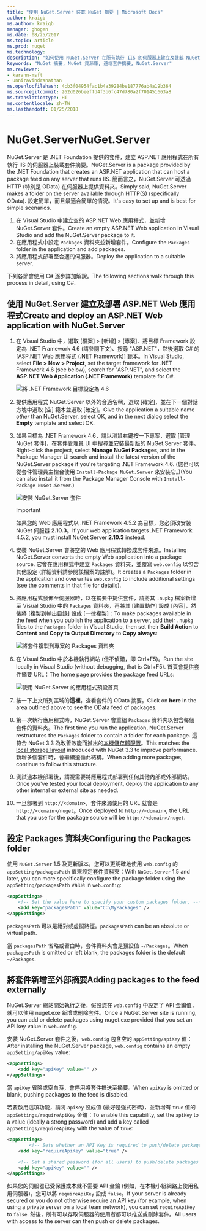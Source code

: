 ```yaml
---
title: "使用 NuGet.Server 裝載 NuGet 摘要 | Microsoft Docs"
author: kraigb
ms.author: kraigb
manager: ghogen
ms.date: 08/25/2017
ms.topic: article
ms.prod: nuget
ms.technology: 
description: "如何使用 NuGet.Server 在所有執行 IIS 的伺服器上建立及裝載 NuGet 套件摘要，透過 HTTP 和 OData 提供套件。"
keywords: "NuGet 摘要, NuGet 資源庫, 遠端套件摘要, NuGet.Server"
ms.reviewer:
- karann-msft
- unniravindranathan
ms.openlocfilehash: 4cb3f04954fac1b4a39284be187776ab4a19b364
ms.sourcegitcommit: 262d026beeffd4f3b6fc47d780a2f701451663a8
ms.translationtype: HT
ms.contentlocale: zh-TW
ms.lasthandoff: 01/25/2018
---
```

# <a name="nugetserver"></a><span data-ttu-id="fb64a-104">NuGet.Server</span><span class="sxs-lookup"><span data-stu-id="fb64a-104">NuGet.Server</span></span>

<span data-ttu-id="fb64a-105">NuGet.Server 是 .NET Foundation 提供的套件，建立 ASP.NET 應用程式在所有執行 IIS 的伺服器上裝載套件摘要。</span><span class="sxs-lookup"><span data-stu-id="fb64a-105">NuGet.Server is a package provided by the .NET Foundation that creates an ASP.NET application that can host a package feed on any server that runs IIS.</span></span> <span data-ttu-id="fb64a-106">簡而言之，NuGet.Server 可透過 HTTP (特別是 OData) 在伺服器上提供資料夾。</span><span class="sxs-lookup"><span data-stu-id="fb64a-106">Simply said, NuGet.Server makes a folder on the server available through HTTP(S) (specifically OData).</span></span> <span data-ttu-id="fb64a-107">設定簡單，而且最適合簡單的情況。</span><span class="sxs-lookup"><span data-stu-id="fb64a-107">It's easy to set up and is best for simple scenarios.</span></span>

1. <span data-ttu-id="fb64a-108">在 Visual Studio 中建立空的 ASP.NET Web 應用程式，並新增 NuGet.Server 套件。</span><span class="sxs-lookup"><span data-stu-id="fb64a-108">Create an empty ASP.NET Web application in Visual Studio and add the NuGet.Server package to it.</span></span>
1. <span data-ttu-id="fb64a-109">在應用程式中設定 `Packages` 資料夾並新增套件。</span><span class="sxs-lookup"><span data-stu-id="fb64a-109">Configure the `Packages` folder in the application and add packages.</span></span>
1. <span data-ttu-id="fb64a-110">將應用程式部署至合適的伺服器。</span><span class="sxs-lookup"><span data-stu-id="fb64a-110">Deploy the application to a suitable server.</span></span>

<span data-ttu-id="fb64a-111">下列各節會使用 C# 逐步詳加解說。</span><span class="sxs-lookup"><span data-stu-id="fb64a-111">The following sections walk through this process in detail, using C#.</span></span>

## <a name="create-and-deploy-an-aspnet-web-application-with-nugetserver"></a><span data-ttu-id="fb64a-112">使用 NuGet.Server 建立及部署 ASP.NET Web 應用程式</span><span class="sxs-lookup"><span data-stu-id="fb64a-112">Create and deploy an ASP.NET Web application with NuGet.Server</span></span>

1. <span data-ttu-id="fb64a-113">在 Visual Studio 中，選取 [檔案] > [新增] > [專案]、將目標 Framework 設定為 .NET Framework 4.6 (請參閱下文)、搜尋 "ASP.NET"，然後選取 C# 的 [ASP.NET Web 應用程式 (.NET Framework)] 範本。</span><span class="sxs-lookup"><span data-stu-id="fb64a-113">In Visual Studio, select **File > New > Project**, set the target framework for .NET Framework 4.6 (see below), search for "ASP.NET", and select the **ASP.NET Web Application (.NET Framework)** template for C#.</span></span>

    ![將 .NET Framework 目標設定為 4.6](media/Hosting_01-NuGet.Server-Set4.6.png)

1. <span data-ttu-id="fb64a-115">提供應用程式 NuGet.Server 以外的合適名稱，選取 [確定]，並在下一個對話方塊中選取 [空] 範本並選取 [確定]。</span><span class="sxs-lookup"><span data-stu-id="fb64a-115">Give the application a suitable name *other* than NuGet.Server, select OK, and in the next dialog select the **Empty** template and select OK.</span></span>

1. <span data-ttu-id="fb64a-116">如果目標為 .NET Framework 4.6，請以滑鼠右鍵按一下專案，選取 [管理 NuGet 套件]，在套件管理員 UI 中搜尋並安裝最新版的 NuGet.Server 套件。</span><span class="sxs-lookup"><span data-stu-id="fb64a-116">Right-click the project, select **Manage NuGet Packages**, and in the Package Manager UI search and install the latest version of the NuGet.Server package if you're targeting .NET Framework 4.6.</span></span> <span data-ttu-id="fb64a-117">(您也可以從套件管理員主控台使用 `Install-Package NuGet.Server` 來安裝它。)</span><span class="sxs-lookup"><span data-stu-id="fb64a-117">(You can also install it from the Package Manager Console with `Install-Package NuGet.Server`.)</span></span>

    ![安裝 NuGet.Server 套件](media/Hosting_02-NuGet.Server-Package.png)

    > [!Important]
    > <span data-ttu-id="fb64a-119">如果您的 Web 應用程式以 .NET Framework 4.5.2 為目標，您必須改安裝 NuGet 伺服器 **2.10.3**。</span><span class="sxs-lookup"><span data-stu-id="fb64a-119">If your web application targets .NET Framework 4.5.2, you must install NuGet Server **2.10.3** instead.</span></span>

1. <span data-ttu-id="fb64a-120">安裝 NuGet.Server 會將空的 Web 應用程式轉換成套件來源。</span><span class="sxs-lookup"><span data-stu-id="fb64a-120">Installing NuGet.Server converts the empty Web application into a package source.</span></span> <span data-ttu-id="fb64a-121">它會在應用程式中建立 `Packages` 資料夾，並覆寫 `web.config` 以包含其他設定 (詳細資料請參閱該檔案的註解)。</span><span class="sxs-lookup"><span data-stu-id="fb64a-121">It creates a `Packages` folder in the application and overwrites `web.config` to include additional settings (see the comments in that file for details).</span></span>

1. <span data-ttu-id="fb64a-122">將應用程式發佈至伺服器時，以在摘要中提供套件，請將其 `.nupkg` 檔案新增至 Visual Studio 中的 `Packages` 資料夾，再將其 [建置動作] 設成 [內容]，然後將 [複製到輸出目錄] 設成 [一律複製]：</span><span class="sxs-lookup"><span data-stu-id="fb64a-122">To make packages available in the feed when you publish the application to a server, add their `.nupkg` files to the `Packages` folder in Visual Studio, then set their **Build Action** to **Content** and **Copy to Output Directory** to **Copy always**:</span></span>

    ![將套件複製到專案的 Packages 資料夾](media/Hosting_03-NuGet.Server-Package-Folder.png)

1. <span data-ttu-id="fb64a-124">在 Visual Studio 中於本機執行網站 (但不偵錯，即 Ctrl+F5)。</span><span class="sxs-lookup"><span data-stu-id="fb64a-124">Run the site locally in Visual Studio (without debugging, that is Ctrl+F5).</span></span> <span data-ttu-id="fb64a-125">首頁會提供套件摘要 URL：</span><span class="sxs-lookup"><span data-stu-id="fb64a-125">The home page provides the package feed URLs:</span></span>

    ![使用 NuGet.Server 的應用程式預設首頁](media/Hosting_04-NuGet.Server-FeedHomePage.png)

1. <span data-ttu-id="fb64a-127">按一下上文所列區域的**這裡**，查看套件的 OData 摘要。</span><span class="sxs-lookup"><span data-stu-id="fb64a-127">Click on **here** in the area outlined above to see the OData feed of packages.</span></span>

1. <span data-ttu-id="fb64a-128">第一次執行應用程式時，NuGet.Server 會重組 `Packages` 資料夾以包含每個套件的資料夾。</span><span class="sxs-lookup"><span data-stu-id="fb64a-128">The first time you run the application, NuGet.Server restructures the `Packages` folder to contain a folder for each package.</span></span> <span data-ttu-id="fb64a-129">這符合 NuGet 3.3 為改善效能而推出的[本機儲存體配置](http://blog.nuget.org/20151118/nuget-3.3.html#folder-based-repository-commands)。</span><span class="sxs-lookup"><span data-stu-id="fb64a-129">This matches the [local storage layout](http://blog.nuget.org/20151118/nuget-3.3.html#folder-based-repository-commands) introduced with NuGet 3.3 to improve performance.</span></span> <span data-ttu-id="fb64a-130">新增多個套件時，會繼續遵循此結構。</span><span class="sxs-lookup"><span data-stu-id="fb64a-130">When adding more packages, continue to follow this structure.</span></span>

1. <span data-ttu-id="fb64a-131">測試過本機部署後，請視需要將應用程式部署到任何其他內部或外部網站。</span><span class="sxs-lookup"><span data-stu-id="fb64a-131">Once you've tested your local deployment, deploy the application to any other internal or external site as needed.</span></span>
1. <span data-ttu-id="fb64a-132">一旦部署到 `http://<domain>`，套件來源使用的 URL 就會是 `http://<domain>/nuget`。</span><span class="sxs-lookup"><span data-stu-id="fb64a-132">Once deployed to `http://<domain>`, the URL that you use for the package source will be `http://<domain>/nuget`.</span></span>

## <a name="configuring-the-packages-folder"></a><span data-ttu-id="fb64a-133">設定 Packages 資料夾</span><span class="sxs-lookup"><span data-stu-id="fb64a-133">Configuring the Packages folder</span></span>

<span data-ttu-id="fb64a-134">使用 `NuGet.Server` 1.5 及更新版本，您可以更明確地使用 `web.config` 的 `appSetting/packagesPath` 值來設定套件資料夾：</span><span class="sxs-lookup"><span data-stu-id="fb64a-134">With `NuGet.Server` 1.5 and later, you can more specifically configure the package folder using the `appSetting/packagesPath` value in `web.config`:</span></span>

```xml
<appSettings>
    <!-- Set the value here to specify your custom packages folder. -->
    <add key="packagesPath" value="C:\MyPackages" />
</appSettings>
```

<span data-ttu-id="fb64a-135">`packagesPath` 可以是絕對或虛擬路徑。</span><span class="sxs-lookup"><span data-stu-id="fb64a-135">`packagesPath` can be an absolute or virtual path.</span></span>

<span data-ttu-id="fb64a-136">當 `packagesPath` 省略或留白時，套件資料夾會是預設值 `~/Packages`。</span><span class="sxs-lookup"><span data-stu-id="fb64a-136">When `packagesPath` is omitted or left blank, the packages folder is the default `~/Packages`.</span></span>

## <a name="adding-packages-to-the-feed-externally"></a><span data-ttu-id="fb64a-137">將套件新增至外部摘要</span><span class="sxs-lookup"><span data-stu-id="fb64a-137">Adding packages to the feed externally</span></span>

<span data-ttu-id="fb64a-138">NuGet.Server 網站開始執行之後，假設您在 `web.config` 中設定了 API 金鑰值，就可以使用 nuget.exe 新增或刪除套件。</span><span class="sxs-lookup"><span data-stu-id="fb64a-138">Once a NuGet.Server site is running, you can add or delete packages using nuget.exe provided that you set an API key value in `web.config`.</span></span>

<span data-ttu-id="fb64a-139">安裝 NuGet.Server 套件之後，`web.config` 包含空的 `appSetting/apiKey` 值：</span><span class="sxs-lookup"><span data-stu-id="fb64a-139">After installing the NuGet.Server package, `web.config` contains an empty `appSetting/apiKey` value:</span></span>

```xml
<appSettings>
    <add key="apiKey" value="" />
</appSettings>
```

<span data-ttu-id="fb64a-140">當 `apiKey` 省略或空白時，會停用將套件推送至摘要。</span><span class="sxs-lookup"><span data-stu-id="fb64a-140">When `apiKey` is omitted or blank, pushing packages to the feed is disabled.</span></span>

<span data-ttu-id="fb64a-141">若要啟用這項功能，請將 `apiKey` 設成值 (最好是強式密碼)，並新增有 `true` 值的 `appSettings/requireApiKey` 金鑰：</span><span class="sxs-lookup"><span data-stu-id="fb64a-141">To enable this capability, set the `apiKey` to a value (ideally a strong password) and add a key called `appSettings/requireApiKey` with the value of `true`:</span></span>

```xml
<appSettings>
        <!-- Sets whether an API Key is required to push/delete packages -->
    <add key="requireApiKey" value="true" />

    <!-- Set a shared password (for all users) to push/delete packages -->
    <add key="apiKey" value="" />
</appSettings>
```

<span data-ttu-id="fb64a-142">如果您的伺服器已受保護或本就不需要 API 金鑰 (例如，在本機小組網路上使用私用伺服器)，您可以將 `requireApiKey` 設成 `false`。</span><span class="sxs-lookup"><span data-stu-id="fb64a-142">If your server is already secured or you do not otherwise require an API key (for example, when using a private server on a local team network), you can set `requireApiKey` to `false`.</span></span> <span data-ttu-id="fb64a-143">然後，所有可以存取伺服器的使用者都可以推送或刪除套件。</span><span class="sxs-lookup"><span data-stu-id="fb64a-143">All users with access to the server can then push or delete packages.</span></span>